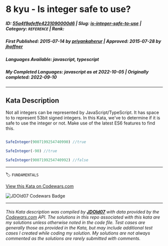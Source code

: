 # 8 kyu - Is integer safe to use?

##### **ID**: [55a4f9afeffe4231090000d6](https://www.codewars.com/kata/55a4f9afeffe4231090000d6) | **Slug**: [is-integer-safe-to-use](https://www.codewars.com/kata/55a4f9afeffe4231090000d6) | **Category**: `REFERENCE` | **Rank**: <span style="color:white">8 kyu</span>

##### **First Published**: 2015-07-14 ***by*** [priyankaherur](https://www.codewars.com/users/priyankaherur) | **Approved**: 2015-07-28 ***by*** [jhoffner](https://www.codewars.com/users/jhoffner)

##### **Languages Available**: javascript, typescript

##### **My Completed Languages**: javascript ***as at*** 2022-10-05 | **Originally completed**: 2022-09-10

---

## Kata Description


Not all integers can be represented by JavaScript/TypeScript. It has space to to represent 53bit signed integers. In this Kata, we've to determine if it is safe to use the integer or not. Make use of the latest ES6 features to find this.



```javascript

SafeInteger(9007199254740990) //true

SafeInteger(-90) //true

SafeInteger(9007199254740992) //false

```

---


🏷 `FUNDAMENTALS`


[View this Kata on Codewars.com](https://www.codewars.com/kata/55a4f9afeffe4231090000d6)

![](https://www.codewars.com/users/jdold07/badges/large "JDOld07 Codewars Badge")

---

###### *This Kata description was compiled by [**JDOld07**](https://tpstech.dev) with data provided by the [Codewars.com](https://www.codewars.com) API.  The solutions in this repo associated with this kata are my solutions unless otherwise noted in the code file.  Test cases are generally those as provided in the Kata, but may include additional test cases I created while coding my solution.  My solutions are not always commented as the solutions are rarely submitted with comments.*
